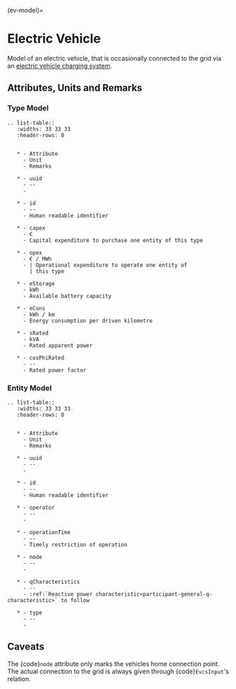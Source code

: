 (ev-model)=

# Electric Vehicle

Model of an electric vehicle, that is occasionally connected to the grid via an [electric vehicle charging system](evcs.md#electric-vehicle-charging-station).

## Attributes, Units and Remarks

### Type Model

```{eval-rst}
.. list-table::
   :widths: 33 33 33
   :header-rows: 0


   * - Attribute
     - Unit
     - Remarks

   * - uuid
     - --
     - 

   * - id
     - --
     - Human readable identifier

   * - capex
     - €
     - Capital expenditure to purchase one entity of this type

   * - opex
     - € / MWh
     - | Operational expenditure to operate one entity of
       | this type

   * - eStorage
     - kWh
     - Available battery capacity

   * - eCons
     - kWh / km
     - Energy consumption per driven kilometre

   * - sRated
     - kVA
     - Rated apparent power

   * - cosPhiRated
     - --
     - Rated power factor

```

### Entity Model

```{eval-rst}
.. list-table::
   :widths: 33 33 33
   :header-rows: 0


   * - Attribute
     - Unit
     - Remarks

   * - uuid
     - --
     - 

   * - id
     - --
     - Human readable identifier

   * - operator
     - --
     - 

   * - operationTime
     - --
     - Timely restriction of operation

   * - node
     - --
     - 
     
   * - qCharacteristics
     - --
     - :ref:`Reactive power characteristic<participant-general-q-characteristic>` to follow

   * - type
     - --
     - 

```

## Caveats

The {code}`node` attribute only marks the vehicles home connection point.
The actual connection to the grid is always given through {code}`EvcsInput`'s relation.
